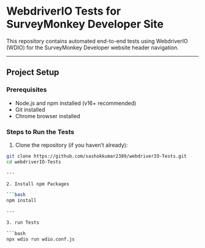 # WebdriverIO Tests for SurveyMonkey Developer Site

This repository contains automated end-to-end tests using WebdriverIO (WDIO) for the SurveyMonkey Developer website header navigation.

---

## Project Setup

### Prerequisites

- Node.js and npm installed (v16+ recommended)
- Git installed
- Chrome browser installed

### Steps to Run the Tests

1. Clone the repository (if you haven’t already):

```bash
git clone https://github.com/sashokkumar2389/webdriverIO-Tests.git
cd webdriverIO-Tests

---

2. Install npm Packages

```bash
npm install

---

3. run Tests

```bash
npx wdio run wdio.conf.js

